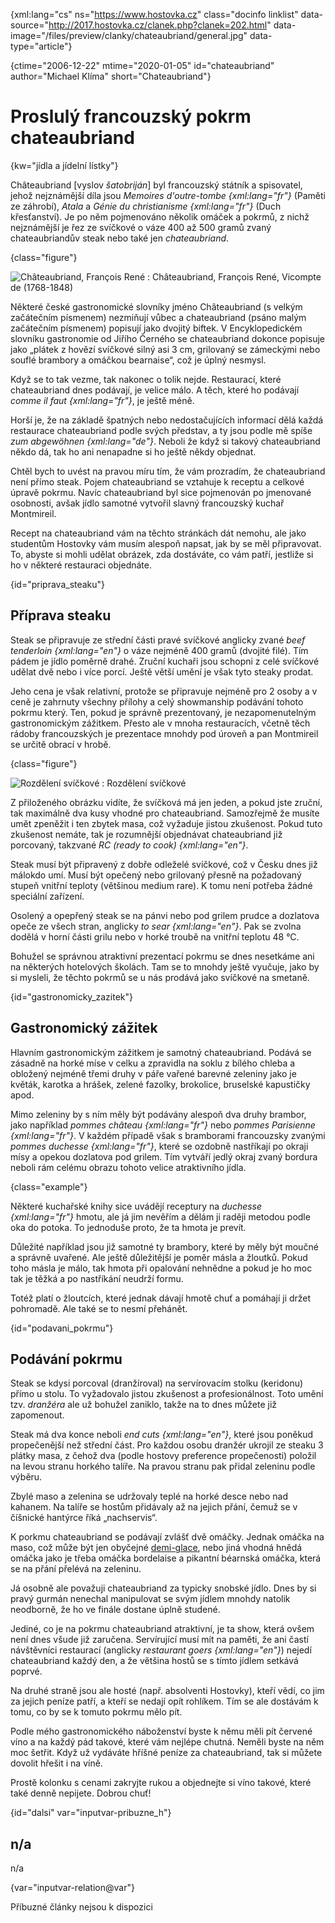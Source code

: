 
{xml:lang="cs" ns="https://www.hostovka.cz" class="docinfo linklist" data-source="http://2017.hostovka.cz/clanek.php?clanek=202.html" data-image="/files/preview/clanky/chateaubriand/general.jpg" data-type="article"}

{ctime="2006-12-22" mtime="2020-01-05" id="chateaubriand" author="Michael Klíma" short="Chateaubriand"}

# Proslulý francouzský pokrm chateaubriand

<!-- generated attribute kw by user_udpatekw.sh on 2020-05-12, do not edit -->

{kw="jídla a jídelní lístky"}

Châteaubriand [vyslov _šatobriján_] byl francouzský státník a spisovatel, jehož nejznámější díla jsou _Memoires d'outre-tombe {xml:lang="fr"}_ (Paměti ze záhrobí), _Atala_ a _Génie du christianisme {xml:lang="fr"}_ (Duch křesťanství). Je po něm pojmenováno několik omáček a pokrmů, z nichž nejznámější je řez ze svíčkové o váze 400 až 500 gramů zvaný chateaubriandův steak nebo také jen _chateaubriand_.

{class="figure"}

![Châteaubriand, François René][1] 
:   Châteaubriand, François René, Vicompte de (1768-1848)

Některé české gastronomické slovníky jméno Châteaubriand (s velkým začátečním písmenem) nezmiňují vůbec a chateaubriand (psáno malým začátečním písmenem) popisují jako dvojitý biftek. V Encyklopedickém slovníku gastronomie od Jiřího Černého se chateaubriand dokonce popisuje jako „plátek z hovězí svíčkové silný asi 3 cm, grilovaný se zámeckými nebo souflé brambory a omáčkou bearnaise“, což je úplný nesmysl.

Když se to tak vezme, tak nakonec o tolik nejde. Restaurací, které chateaubriand dnes podávají, je velice málo. A těch, které ho podávají _comme il faut {xml:lang="fr"}_, je ještě méně.

Horší je, že na základě špatných nebo nedostačujících informací dělá každá restaurace chateaubriand podle svých představ, a ty jsou podle mě spíše _zum abgewöhnen {xml:lang="de"}_. Neboli že když si takový chateaubriand někdo dá, tak ho ani nenapadne si ho ještě někdy objednat.

Chtěl bych to uvést na pravou míru tím, že vám prozradím, že chateaubriand není přímo steak. Pojem chateaubriand se vztahuje k receptu a celkové úpravě pokrmu. Navíc chateaubriand byl sice pojmenován po jmenované osobnosti, avšak jídlo samotné vytvořil slavný francouzský kuchař Montmireil.

Recept na chateaubriand vám na těchto stránkách dát nemohu, ale jako studentům Hostovky vám musím alespoň napsat, jak by se měl připravovat. To, abyste si mohli udělat obrázek, zda dostáváte, co vám patří, jestliže si ho v některé restauraci objednáte.

{id="priprava_steaku"}

## Příprava steaku

Steak se připravuje ze střední části pravé svíčkové anglicky zvané _beef tenderloin {xml:lang="en"}_ o váze nejméně 400 gramů (dvojité filé). Tím pádem je jídlo poměrně drahé. Zruční kuchaři jsou schopni z celé svíčkové udělat dvě nebo i více porcí. Ještě větší umění je však tyto steaky prodat.

Jeho cena je však relativní, protože se připravuje nejméně pro 2 osoby a v ceně je zahrnuty všechny přílohy a celý showmanship podávání tohoto pokrmu který. Ten, pokud je správně prezentovaný, je nezapomenutelným gastronomickým zážitkem. Přesto ale v mnoha restauracích, včetně těch rádoby francouzských je prezentace mnohdy pod úroveň a pan Montmireil se určitě obrací v hrobě.

{class="figure"}

![Rozdělení svíčkové][2] 
:   Rozdělení svíčkové

Z přiloženého obrázku vidíte, že svíčková má jen jeden, a pokud jste zruční, tak maximálně dva kusy vhodné pro chateaubriand. Samozřejmě že musíte umět zpeněžit i ten zbytek masa, což vyžaduje jistou zkušenost. Pokud tuto zkušenost nemáte, tak je rozumnější objednávat chateaubriand již porcovaný, takzvané _RC (ready to cook) {xml:lang="en"}_.

Steak musí být připravený z dobře odleželé svíčkové, což v Česku dnes již málokdo umí. Musí být opečený nebo grilovaný přesně na požadovaný stupeň vnitřní teploty (většinou medium rare). K tomu není potřeba žádné speciální zařízení.

Osolený a opepřený steak se na pánvi nebo pod grilem prudce a dozlatova opeče ze všech stran, anglicky _to sear {xml:lang="en"}_. Pak se zvolna dodělá v horní části grilu nebo v horké troubě na vnitřní teplotu 48 °C.

Bohužel se správnou atraktivní prezentací pokrmu se dnes nesetkáme ani na některých hotelových školách. Tam se to mnohdy ještě vyučuje, jako by si mysleli, že těchto pokrmů se u nás prodává jako svíčkové na smetaně.

{id="gastronomicky_zazitek"}

## Gastronomický zážitek

Hlavním gastronomickým zážitkem je samotný chateaubriand. Podává se zásadně na horké míse v celku a zpravidla na soklu z bílého chleba a obložený nejméně třemi druhy v páře vařené barevné zeleniny jako je květák, karotka a hrášek, zelené fazolky, brokolice, bruselské kapustičky apod.

Mimo zeleniny by s ním měly být podávány alespoň dva druhy brambor, jako například _pommes château {xml:lang="fr"}_ nebo _pommes Parisienne {xml:lang="fr"}_. V každém případě však s bramborami francouzsky zvanými _pommes duchesse {xml:lang="fr"}_, které se ozdobně nastříkají po okraji mísy a opekou dozlatova pod grilem. Tím vytváří jedlý okraj zvaný bordura neboli rám celému obrazu tohoto velice atraktivního jídla.

{class="example"}

Některé kuchařské knihy sice uvádějí receptury na _duchesse {xml:lang="fr"}_ hmotu, ale já jim nevěřím a dělám ji raději metodou podle oka do potoka. To jednoduše proto, že ta hmota je prevít.

Důležité například jsou již samotné ty brambory, které by měly být moučné a správně uvařené. Ale ještě důležitější je poměr másla a žloutků. Pokud toho másla je málo, tak hmota při opalování nehnědne a pokud je ho moc tak je těžká a po nastříkání neudrží formu.

Totéž platí o žloutcích, které jednak dávají hmotě chuť a pomáhají ji držet pohromadě. Ale také se to nesmí přehánět.

{id="podavani_pokrmu"}

## Podávání pokrmu

Steak se kdysi porcoval (dranžíroval) na servírovacím stolku (keridonu) přímo u stolu. To vyžadovalo jistou zkušenost a profesionálnost. Toto umění tzv. _dranžéra_ ale už bohužel zaniklo, takže na to dnes můžete již zapomenout.

Steak má dva konce neboli _end cuts {xml:lang="en"}_, které jsou poněkud propečenější než střední část. Pro každou osobu dranžér ukrojil ze steaku 3 plátky masa, z čehož dva (podle hostovy preference propečenosti) položil na levou stranu horkého talíře. Na pravou stranu pak přidal zeleninu podle výběru.

Zbylé maso a zelenina se udržovaly teplé na horké desce nebo nad kahanem. Na talíře se hostům přidávaly až na jejich přání, čemuž se v číšnické hantýrce říká „nachservis“.

K porkmu chateaubriand se podávají zvlášť dvě omáčky. Jednak omáčka na maso, což může být jen obyčejné [demi-glace][3], nebo jiná vhodná hnědá omáčka jako je třeba omáčka bordelaise a pikantní béarnská omáčka, která se na přání přelévá na zeleninu.

Já osobně ale považuji chateaubriand za typicky snobské jídlo. Dnes by si pravý gurmán nenechal manipulovat se svým jídlem mnohdy natolik neodborně, že ho ve finále dostane úplně studené.

Jediné, co je na pokrmu chateaubriand atraktivní, je ta show, která ovšem není dnes všude již zaručena. Servírující musí mít na paměti, že ani častí návštěvníci restaurací (anglicky _restaurant goers {xml:lang="en"}_) nejedí chateaubriand každý den, a že většina hostů se s tímto jídlem setkává poprvé.

Na druhé straně jsou ale hosté (např. absolventi Hostovky), kteří vědí, co jim za jejich peníze patří, a kteří se nedají opít rohlíkem. Tím se ale dostávám k tomu, co by se k tomuto pokrmu mělo pít.

Podle mého gastronomického náboženství byste k němu měli pít červené víno a na každý pád takové, které vám nejlépe chutná. Neměli byste na něm moc šetřit. Když už vydáváte hříšné peníze za chateaubriand, tak si můžete dovolit hřešit i na víně.

Prostě kolonku s cenami zakryjte rukou a objednejte si víno takové, které také denně nepijete. Dobrou chuť!

{id="dalsi" var="inputvar-pribuzne_h"}

## n/a

n/a

{var="inputvar-relation@var"}

Příbuzné články nejsou k dispozici

 [1]: /files/thumbs/clanky/chateaubriand/2-7-06-1.jpg
 [2]: /files/preview/clanky/chateaubriand/2-7-06-2.jpg
 [3]: demi-glace

